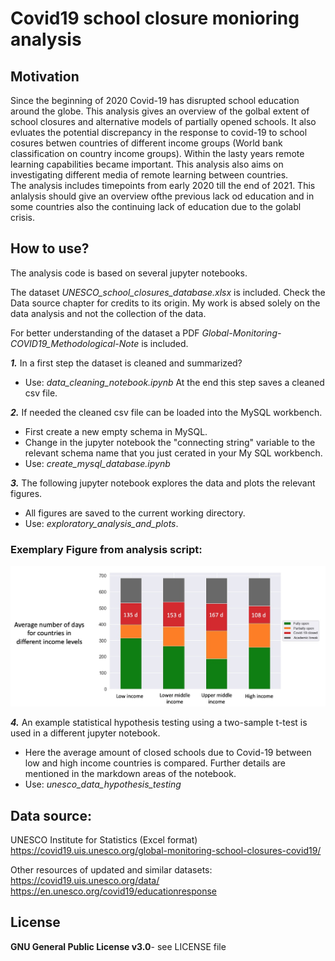# Covid19 school closure monioring analysis

## Motivation

Since the beginning of 2020 Covid-19 has disrupted school education around the globe. This analysis gives an overview of the golbal extent of school closures and alternative models of partially opened schools. It also evluates the potential discrepancy in the response to covid-19 to school cosures betwen countries of different income groups (World bank classification on country income groups). 
Within the lasty years remote learning capabilities became important. This analysis also aims on investigating different media of remote learning between countries.  
The analysis includes timepoints from early 2020 till the end of 2021.
This anlalysis should give an overview ofthe previous lack od education and in some countries also the continuing lack of education due to the golabl crisis.

## How to use?

The analysis code is based on several jupyter notebooks.  

The dataset *UNESCO_school_closures_database.xlsx* is included. Check the Data source chapter for credits to its origin. My work is absed solely on the data analysis and not the collection of the data.  

For better understanding of the dataset a PDF *Global-Monitoring-COVID19_Methodological-Note* is included.


**_1._** In a first step the dataset is cleaned and summarized?  
* Use: *data_cleaning_notebook.ipynb* At the end this step saves a cleaned csv file.

**_2._** If needed the cleaned csv file can be loaded into the MySQL workbench.
* First create a new empty schema in MySQL.
* Change in the jupyter notebook the "connecting string" variable to the relevant schema name that you just cerated in your My SQL workbench.
* Use: *create_mysql_database.ipynb*

**_3._** The following jupyter notebook explores the data and plots the relevant figures. 
* All figures are saved to the current working directory. 
* Use: *exploratory_analysis_and_plots*. 

### Exemplary Figure from analysis script:
![alt text](https://github.com/MarcelMB/Covid19_school_closure_monioring_analysis/blob/main/example_figure_1.png)


**_4._** An example statistical hypothesis testing using a two-sample t-test is used in a different jupyter notebook. 
* Here the average amount of closed schools due to Covid-19 between low and high income countries is compared. Further details are mentioned in the markdown areas of the notebook. 
* Use: *unesco_data_hypothesis_testing*

## Data source:

UNESCO Institute for Statistics (Excel format)
https://covid19.uis.unesco.org/global-monitoring-school-closures-covid19/


Other resources of updated and similar datasets:
https://covid19.uis.unesco.org/data/
https://en.unesco.org/covid19/educationresponse

## License

 **GNU General Public License v3.0**-
 see LICENSE file

